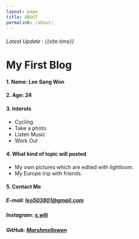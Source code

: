 ```yaml
---
layout: page
title: ABOUT
permalink: /about/
---
```

###### Latest Update : {{site.time}}

# My First Blog

#### 1. Name: Lee Sang Won

#### 2. Age: 24

#### 3. Intersts

- Cycling
- Take a photo
- Listen Music
- Work Out

#### 4. What kind of topic will posted

- My own pictures which are edited with lightloom.
- My Europe trip with friends.

#### 5. Contact Me

##### E-mail: [leo503801@gmail.com](mailto:leo503801@gmail.com)

##### Instagram: [s.wlli](https://www.instagram.com/s.wlli/)

##### GitHub: [Marshmellowon](https://github.com/Marshmellowon)
